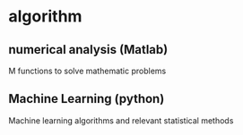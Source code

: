 # algorithm

## numerical analysis (Matlab)
M functions to solve mathematic problems
## Machine Learning  (python)
Machine learning algorithms and relevant statistical methods
